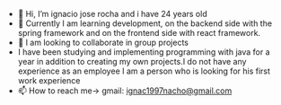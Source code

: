 
- 👋 Hi, I’m ignacio jose rocha and i  have 24 years old 
- 🌱 Currently I am learning development, on the backend side with the spring framework and on the frontend side with react framework.
- 💞️ I am looking to collaborate in group projects
- I have been studying and implementing programming with java for a year in addition to creating my own projects.I do not have any experience as an employee I am a person who is looking for his first work experience
- 📫 How to reach me-> gmail: ignac1997nacho@gmail.com 

<!---
ignac1997nacho@gmail.com  is a ✨ special ✨ repository because its `README.md` (this file) appears on your GitHub profile.
You can click the Preview link to take a look at your changes.
--->
